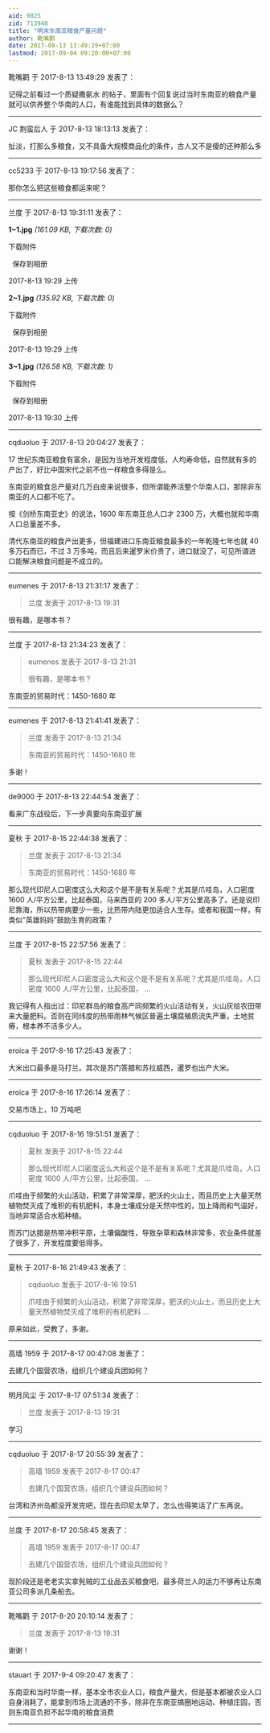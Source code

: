 ```yaml
---
aid: 9025
zid: 713948
title: "明末东南亚粮食产量问题"
author: 靴嘴鹳
date: 2017-08-13 13:49:29+07:00
lastmod: 2017-09-04 09:20:00+07:00
---
```


靴嘴鹳 于 2017-8-13 13:49:29 发表了：

记得之前看过一个质疑撒氨水 的帖子，里面有个回复说过当时东南亚的粮食产量就可以供养整个华南的人口，有谁能找到具体的数据么？

---

JC 荆蛮后人 于 2017-8-13 18:13:13 发表了：

扯淡，打那么多粮食，又不具备大规模商品化的条件，古人又不是傻的还种那么多

---

cc5233 于 2017-8-13 19:17:56 发表了：

那你怎么把这些粮食都运来呢？

---

兰度 于 2017-8-13 19:31:11 发表了：

**1~1.jpg** _(161.09 KB, 下载次数: 0)_

下载附件

&nbsp;
保存到相册

2017-8-13 19:29 上传

**2~1.jpg** _(135.92 KB, 下载次数: 0)_

下载附件

&nbsp;
保存到相册

2017-8-13 19:29 上传

**3~1.jpg** _(126.58 KB, 下载次数: 1)_

下载附件

&nbsp;
保存到相册

2017-8-13 19:30 上传

---

cqduoluo 于 2017-8-13 20:04:27 发表了：

17 世纪东南亚粮食有富余，是因为当地开发程度低，人均寿命低，自然就有多的产出了，好比中国宋代之前不也一样粮食多得是么。

东南亚的粮食总产量对几万白皮来说很多，但所谓能养活整个华南人口，那除非东南亚的人口都不吃了。

按《剑桥东南亚史》的说法，1600 年东南亚总人口才 2300 万，大概也就和华南人口总量差不多。

清代东南亚的粮食产出更多，但福建进口东南亚粮食最多的一年乾隆七年也就 40 多万石而已，不过 3 万多吨，而且后来暹罗米价贵了，进口就没了，可见所谓进口能解决粮食问题是不成立的。

---

eumenes 于 2017-8-13 21:31:17 发表了：

> 兰度 发表于 2017-8-13 19:31

很有趣，是哪本书？

---

兰度 于 2017-8-13 21:34:23 发表了：

> eumenes 发表于 2017-8-13 21:31
>
> 很有趣，是哪本书？

东南亚的贸易时代：1450-1680 年

---

eumenes 于 2017-8-13 21:41:41 发表了：

> 兰度 发表于 2017-8-13 21:34
>
> 东南亚的贸易时代：1450-1680 年

多谢！

---

de9000 于 2017-8-13 22:44:54 发表了：

看来广东战役后，下一步真要向东南亚扩展

---

夏秋 于 2017-8-15 22:44:38 发表了：

> 兰度 发表于 2017-8-13 21:34
>
> 东南亚的贸易时代：1450-1680 年

那么现代印尼人口密度这么大和这个是不是有关系呢？尤其是爪哇岛，人口密度 1600 人/平方公里，比起泰国，马来西亚的 200 多人/平方公里高多了。还是说印尼靠海，所以热带病要少一些，比热带内陆更加适合人生存。或者和我国一样，有类似“英雄妈妈”鼓励生育的政策？

---

兰度 于 2017-8-15 22:57:56 发表了：

> 夏秋 发表于 2017-8-15 22:44
>
> 那么现代印尼人口密度这么大和这个是不是有关系呢？尤其是爪哇岛，人口密度 1600 人/平方公里，比起泰国， ...

我记得有人指出过：印尼群岛的粮食高产同频繁的火山活动有关，火山灰给农田带来大量肥料。否则在同纬度的热带雨林气候区普遍土壤腐殖质流失严重，土地贫瘠，根本养不活多少人。

---

eroica 于 2017-8-16 17:25:43 发表了：

大米出口最多是马打兰。其次是苏门答腊和苏拉威西，暹罗也出产大米。

---

eroica 于 2017-8-16 17:26:14 发表了：

交易市场上，10 万吨吧

---

cqduoluo 于 2017-8-16 19:51:51 发表了：

> 夏秋 发表于 2017-8-15 22:44
>
> 那么现代印尼人口密度这么大和这个是不是有关系呢？尤其是爪哇岛，人口密度 1600 人/平方公里，比起泰国， ...

爪哇由于频繁的火山活动，积累了非常深厚，肥沃的火山土，而且历史上大量天然植物焚灭成了堆积的有机肥料，本身土壤成分是天然中性的，加上降雨和气温好，当地非常适合水稻种植。

而苏门达腊是热带冲积平原，土壤偏酸性，导致杂草和森林非常多，农业条件就差了很多了，开发程度要低得多。

---

夏秋 于 2017-8-16 21:49:43 发表了：

> cqduoluo 发表于 2017-8-16 19:51
>
> 爪哇由于频繁的火山活动，积累了非常深厚，肥沃的火山土，而且历史上大量天然植物焚灭成了堆积的有机肥料 ...

原来如此，受教了，多谢。

---

高墙 1959 于 2017-8-17 00:47:08 发表了：

去建几个国营农场，组织几个建设兵团如何？

---

明月风尘 于 2017-8-17 07:51:34 发表了：

> 兰度 发表于 2017-8-13 19:31

学习

---

cqduoluo 于 2017-8-17 20:55:39 发表了：

> 高墙 1959 发表于 2017-8-17 00:47
>
> 去建几个国营农场，组织几个建设兵团如何？

台湾和济州岛都没开发完吧，现在去印尼太早了，怎么也得笑话了广东再说。

---

兰度 于 2017-8-17 20:58:45 发表了：

> 高墙 1959 发表于 2017-8-17 00:47
>
> 去建几个国营农场，组织几个建设兵团如何？

现阶段还是老老实实拿髡贼的工业品去买粮食吧，最多荷兰人的运力不够再让东南亚公司多派几条船去。

---

靴嘴鹳 于 2017-8-20 20:10:14 发表了：

> 兰度 发表于 2017-8-13 19:31

谢谢！

---

stauart 于 2017-9-4 09:20:47 发表了：

东南亚和当时华南一样，基本全市农业人口，粮食产量大，但是基本都被农业人口自身消耗了，能拿到市场上流通的不多，除非在东南亚搞圈地运动、种植庄园，否则东南亚负担不起华南的粮食消费

---
